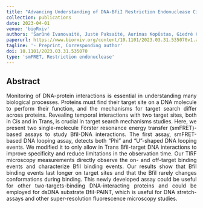 ```yaml
---
title: "Advancing Understanding of DNA-BfiI Restriction Endonuclease Cis and Trans Interactions through smFRET Technology"
collection: publications
date: 2023-04-01
venue: 'bioRxiv'
authors: 'Šarūnė Ivanovaitė, Justė Paksaitė, Aurimas Kopūstas, Giedrė Karzaitė, Danielis Rutkauskas, Arunas Silanskas, Giedrius Sasnauskas, Mindaugas Zaremba, Stephen K. Jones Jr., Marijonas Tutkus'
paperurl: https://www.biorxiv.org/content/10.1101/2023.03.31.535070v1.abstract
tagline: '- Preprint, Corresponding author'
doi: 10.1101/2023.03.31.535070
type: 'smFRET, Restriction endonuclease'
---
```


<h2> Abstract </h2>
<p align= "justify">
Monitoring of DNA-protein interactions is essential in understanding many biological processes. Proteins must find their target site on a DNA molecule to perform their function, and the mechanisms for target search differ across proteins. Revealing temporal interactions with two target sites, both in Cis and in Trans, is crucial in target search mechanisms studies. Here, we present two single-molecule Förster resonance energy transfer (smFRET)-based assays to study BfiI-DNA interactions. The first assay, smFRET-based DNA looping assay, detects both “Phi” and “U”-shaped DNA looping events. We modified it to only allow in Trans BfiI-target DNA interactions to improve specificity and reduce limitations in the observation time. Our TIRF microscopy measurements directly observe the on- and off-target binding events and characterize BfiI binding events. Our results show that BfiI binding events last longer on target sites and that the BfiI rarely changes conformations during binding. This newly developed assay could be useful for other two-targets-binding DNA-interacting proteins and could be employed for dsDNA substrate BfiI-PAINT, which is useful for DNA stretch-assays and other super-resolution fluorescence microscopy studies.
  
  
